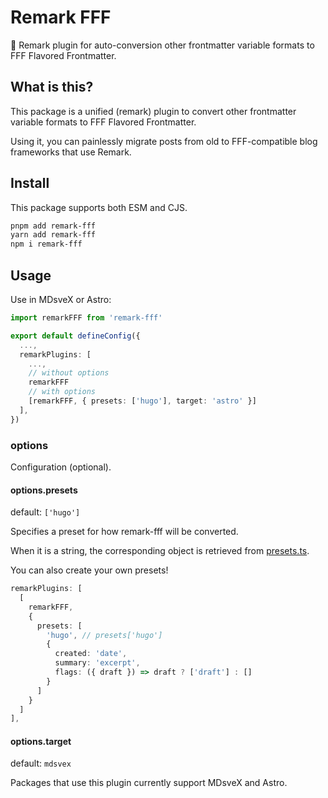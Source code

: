 # Remark FFF

🌟 Remark plugin for auto-conversion other frontmatter variable formats to FFF Flavored Frontmatter.

## What is this?

This package is a unified (remark) plugin to convert other frontmatter variable formats to FFF Flavored Frontmatter.

Using it, you can painlessly migrate posts from old to FFF-compatible blog frameworks that use Remark.

## Install

This package supports both ESM and CJS.

```bash
pnpm add remark-fff
yarn add remark-fff
npm i remark-fff
```

## Usage

Use in MDsveX or Astro:

```ts
import remarkFFF from 'remark-fff'

export default defineConfig({
  ...,
  remarkPlugins: [
    ...,
    // without options
    remarkFFF
    // with options
    [remarkFFF, { presets: ['hugo'], target: 'astro' }]
  ],
})
```

### options

Configuration (optional).

#### options.presets

default: `['hugo']`

Specifies a preset for how remark-fff will be converted.

When it is a string, the corresponding object is retrieved from [presets.ts](src/presets.ts).

You can also create your own presets!

```ts
remarkPlugins: [
  [
    remarkFFF,
    {
      presets: [
        'hugo', // presets['hugo']
        {
          created: 'date',
          summary: 'excerpt',
          flags: ({ draft }) => draft ? ['draft'] : []
        }
      ]
    }
  ]
],
```

#### options.target

default: `mdsvex`

Packages that use this plugin currently support MDsveX and Astro.